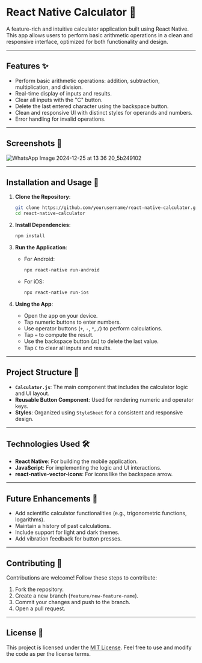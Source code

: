 # **React Native Calculator** 📱

A feature-rich and intuitive calculator application built using React Native. This app allows users to perform basic arithmetic operations in a clean and responsive interface, optimized for both functionality and design.

---

## **Features** ✨

- Perform basic arithmetic operations: addition, subtraction, multiplication, and division.
- Real-time display of inputs and results.
- Clear all inputs with the "C" button.
- Delete the last entered character using the backspace button.
- Clean and responsive UI with distinct styles for operands and numbers.
- Error handling for invalid operations.

---

## **Screenshots** 📸

![WhatsApp Image 2024-12-25 at 13 36 20_5b249102](https://github.com/user-attachments/assets/5516002e-601f-4e29-8614-17384f6d946f)

---

## **Installation and Usage** 🚀

1. **Clone the Repository**:
   ```bash
   git clone https://github.com/yourusername/react-native-calculator.git
   cd react-native-calculator
   ```

2. **Install Dependencies**:
   ```bash
   npm install
   ```

3. **Run the Application**:
   - For Android:
     ```bash
     npx react-native run-android
     ```
   - For iOS:
     ```bash
     npx react-native run-ios
     ```

4. **Using the App**:
   - Open the app on your device.
   - Tap numeric buttons to enter numbers.
   - Use operator buttons (`+`, `-`, `*`, `/`) to perform calculations.
   - Tap `=` to compute the result.
   - Use the backspace button (🔙) to delete the last value.
   - Tap `C` to clear all inputs and results.

---

## **Project Structure** 📂

- **`Calculator.js`**: The main component that includes the calculator logic and UI layout.
- **Reusable Button Component**: Used for rendering numeric and operator keys.
- **Styles**: Organized using `StyleSheet` for a consistent and responsive design.

---

## **Technologies Used** 🛠️

- **React Native**: For building the mobile application.
- **JavaScript**: For implementing the logic and UI interactions.
- **react-native-vector-icons**: For icons like the backspace arrow.

---

## **Future Enhancements** 🔮

- Add scientific calculator functionalities (e.g., trigonometric functions, logarithms).
- Maintain a history of past calculations.
- Include support for light and dark themes.
- Add vibration feedback for button presses.

---

## **Contributing** 🤝

Contributions are welcome! Follow these steps to contribute:
1. Fork the repository.
2. Create a new branch (`feature/new-feature-name`).
3. Commit your changes and push to the branch.
4. Open a pull request.

---

## **License** 📄

This project is licensed under the [MIT License](./LICENSE). Feel free to use and modify the code as per the license terms.

